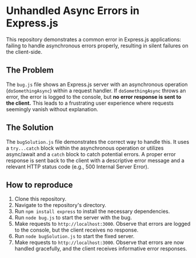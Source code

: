 # Unhandled Async Errors in Express.js

This repository demonstrates a common error in Express.js applications: failing to handle asynchronous errors properly, resulting in silent failures on the client-side.

## The Problem

The `bug.js` file shows an Express.js server with an asynchronous operation (`doSomethingAsync`) within a request handler.  If `doSomethingAsync` throws an error, the error is logged to the console, but **no error response is sent to the client.**  This leads to a frustrating user experience where requests seemingly vanish without explanation.

## The Solution

The `bugSolution.js` file demonstrates the correct way to handle this.  It uses a `try...catch` block within the asynchronous operation or utilizes async/await and a `catch` block to catch potential errors.  A proper error response is sent back to the client with a descriptive error message and a relevant HTTP status code (e.g., 500 Internal Server Error).

## How to reproduce

1. Clone this repository.
2. Navigate to the repository's directory.
3. Run `npm install express` to install the necessary dependencies.
4. Run `node bug.js` to start the server with the bug.
5. Make requests to `http://localhost:3000`. Observe that errors are logged to the console, but the client receives no response.
6. Run `node bugSolution.js` to start the fixed server.
7. Make requests to `http://localhost:3000`. Observe that errors are now handled gracefully, and the client receives informative error responses.
